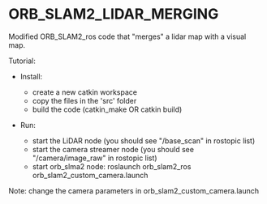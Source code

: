 # ORB_SLAM2_LIDAR_MERGING
Modified ORB_SLAM2_ros code that "merges" a lidar map with a visual map.  

Tutorial:

* Install:
  * create a new catkin workspace
  * copy the files in the 'src' folder
  * build the code (catkin_make OR catkin build)

* Run:
  * start the LiDAR node (you should see "/base_scan" in rostopic list)
  * start the camera streamer node (you should see "/camera/image_raw" in rostopic list)
  * start orb_slma2 node: roslaunch orb_slam2_ros orb_slam2_custom_camera.launch

Note: change the camera parameters in orb_slam2_custom_camera.launch
